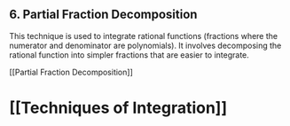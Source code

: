 ## 6. Partial Fraction Decomposition

This technique is used to integrate rational functions (fractions where the numerator and denominator are polynomials).  It involves decomposing the rational function into simpler fractions that are easier to integrate.

[[Partial Fraction Decomposition]]

# [[Techniques of Integration]]